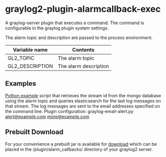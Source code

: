 graylog2-plugin-alarmcallback-exec
==================================

A graylog-server plugin that executes a command.
The command is configurable in the graylog plugin system settings.

The alarm topic and description are passed to the process environment.

| Variable name       | Contents                | 
| ------------------- | ----------------------- |
| GL2\_TOPIC          | The alarm topic         |
| GL2\_DESCRIPTION    | The alarm description   |

Examples
--------

[Python example](examples/graylog-email-alert.py) script that retrieves the stream id from the mongo database using the alarm topic and queries elasticsearch for the last log messages on that stream. The log messages are sent to the email addresses specified on the command line.
Plugin configuration: graylog-email-alert.py alert@example.com more@example.com

Prebuilt Download
-----------------

For your convenience a prebuilt jar is available for [download](https://code.osso.nl/projects/graylog2-plugin-alarmcallback-exec/org.graylog2.execalarmcallback.callback.ExecAlarmCallback_gl2plugin-2.jar) which can be placed in the /plugin/alarm\_callbacks/ directory of your graylog2 server.
